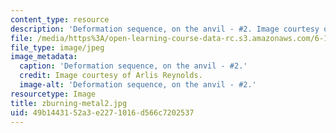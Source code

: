```yaml
---
content_type: resource
description: 'Deformation sequence, on the anvil - #2. Image courtesy of Arlis Reynolds.'
file: /media/https%3A/open-learning-course-data-rc.s3.amazonaws.com/6-163-strobe-project-laboratory-fall-2005/49b1443152a3e2271016d566c7202537_zburning-metal2.jpg
file_type: image/jpeg
image_metadata:
  caption: 'Deformation sequence, on the anvil - #2.'
  credit: Image courtesy of Arlis Reynolds.
  image-alt: 'Deformation sequence, on the anvil - #2.'
resourcetype: Image
title: zburning-metal2.jpg
uid: 49b14431-52a3-e227-1016-d566c7202537
---
```

